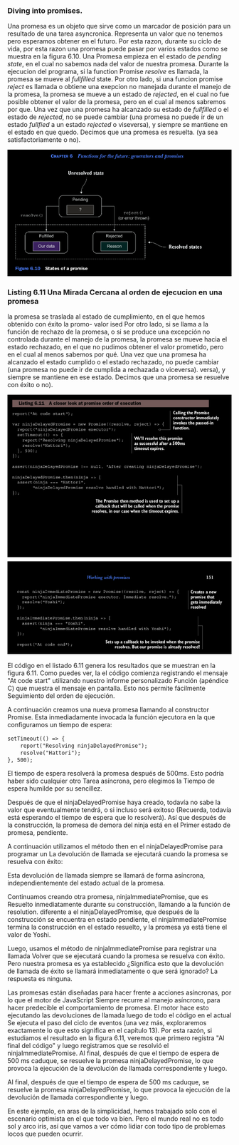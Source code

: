 ### Diving into promises.

Una promesa es un objeto que sirve como un marcador de posición para un resultado de una tarea asyncronica. Representa 
un valor que no tenemos pero esperamos obtener en el futuro. Por esta razon, durante su ciclo de vida, por esta razon 
una promesa puede pasar por varios estados como se muestra en la figura 6.10.
Una Promesa empieza en el estado de *pending state*, en el cual no sabemos nada del valor de nuestra promesa.
Durante la ejecucion del programa, si la function Promise *resolve* es llamada, la promesa se mueve al *fullfilled* state.
Por otro lado, si una funcion promise *reject* es llamada o obtiene una exepcion no manejada durante el manejo de la 
promesa, la promesa se mueve a un estado de *rejected*, en el cual no fue posible obtener el valor de la promesa, pero 
en el cual al menos sabremos por que. Una vez que una promesa ha alcanzado su estado de *fullfilled* o el estado de 
*rejected*, no se puede cambiar (una promesa no puede ir de un estado *fullfied* a un estado *rejected* o viseversa), 
y siempre se mantiene en el estado en que quedo. Decimos que una promesa es resuelta. (ya sea satisfactoriamente o no).

![Promise state](promiseState.png)
 
### Listing 6.11 Una Mirada Cercana al orden de ejecucion en una promesa

la promesa se traslada al estado de cumplimiento, en el que hemos obtenido con éxito la promo-
valor ised Por otro lado, si se llama a la función de rechazo de la promesa, o si
se produce una excepción no controlada durante el manejo de la promesa, la promesa se mueve hacia
el estado rechazado, en el que no pudimos obtener el valor prometido, pero en el cual
al menos sabemos por qué. Una vez que una promesa ha alcanzado el estado cumplido o el
estado rechazado, no puede cambiar (una promesa no puede ir de cumplida a rechazada o viceversa).
versa), y siempre se mantiene en ese estado. Decimos que una promesa se resuelve
con éxito o no).

![Promise Execution](promiseExcution.png)

El código en el listado 6.11 genera los resultados que se muestran en la figura 6.11. Como puedes ver, la
el código comienza registrando el mensaje "At code start" utilizando nuestro informe personalizado
Función (apéndice C) que muestra el mensaje en pantalla. Esto nos permite fácilmente
Seguimiento del orden de ejecución.

A continuación creamos una nueva promesa llamando al constructor Promise. Esta inmediadamente
 invocada la función ejecutora en la que configuramos un tiempo de espera:
 
 ```
 setTimeout(() => {
     report("Resolving ninjaDelayedPromise");
     resolve("Hattori");
 }, 500);
 ```
 
 El tiempo de espera resolverá la promesa después de
 500ms. Esto podría haber sido cualquier otro
 Tarea asíncrona, pero elegimos la
 Tiempo de espera humilde por su sencillez.
 
 Después de que el ninjaDelayedPromise haya
 creado, todavía no sabe la
 valor que eventualmente tendrá, o
 si incluso será exitoso
 (Recuerda, todavía está esperando el tiempo de espera que lo resolverá). 
 Así que después de la construcción, la promesa de demora del ninja está en el
 Primer estado de promesa, pendiente.
 
 A continuación utilizamos el método then en el
 ninjaDelayedPromise para programar un
 La devolución de llamada se ejecutará cuando la promesa se resuelva con éxito:
 
 Esta devolución de llamada siempre se llamará de forma asíncrona, independientemente del estado actual de
 la promesa.
 
 Continuamos creando otra promesa, ninjaImmediatePromise, que es
 Resuelto inmediatamente durante su construcción, llamando a la función de resolution. diferente a
 el ninjaDelayedPromise, que después de la construcción se encuentra en estado pendiente, 
 el ninjaImmediatePromise termina la construcción en el estado resuelto, y la promesa ya está
 tiene el valor de Yoshi.
 
 Luego, usamos el método de ninjaImmediatePromise para registrar una llamada
 Volver que se ejecutará cuando la promesa se resuelva con éxito. Pero nuestra promesa es
 ya establecido ¿Significa esto que la devolución de llamada de éxito se llamará inmediatamente o
 que será ignorado? La respuesta es ninguna.
 
 Las promesas están diseñadas para hacer frente a acciones asíncronas, por lo que el motor de JavaScript
 Siempre recurre al manejo asíncrono, para hacer predecible el comportamiento de promesa.
 El motor hace esto ejecutando las devoluciones de llamada luego de todo el código en el actual
 Se ejecuta el paso del ciclo de eventos (una vez más, exploraremos exactamente lo que esto significa
 en el capítulo 13). Por esta razón, si estudiamos el resultado en la figura 6.11, veremos que
 primero registra "Al final del código" y luego registramos que se resolvió el ninjaImmediatePromise.
 Al final, después de que el tiempo de espera de 500 ms caduque, se resuelve la promesa ninjaDelayedPromise,
 lo que provoca la ejecución de la devolución de llamada correspondiente y luego.
 
 Al final, después de que el tiempo de espera de 500 ms caduque, se resuelve la promesa ninjaDelayedPromise,
 lo que provoca la ejecución de la devolución de llamada correspondiente y luego.
 
 En este ejemplo, en aras de la simplicidad, hemos trabajado solo con el escenario optimista
 en el que todo va bien. Pero el mundo real no es todo sol y arco iris, así que
 vamos a ver cómo lidiar con todo tipo de problemas locos que pueden ocurrir.
 
 
 
 





